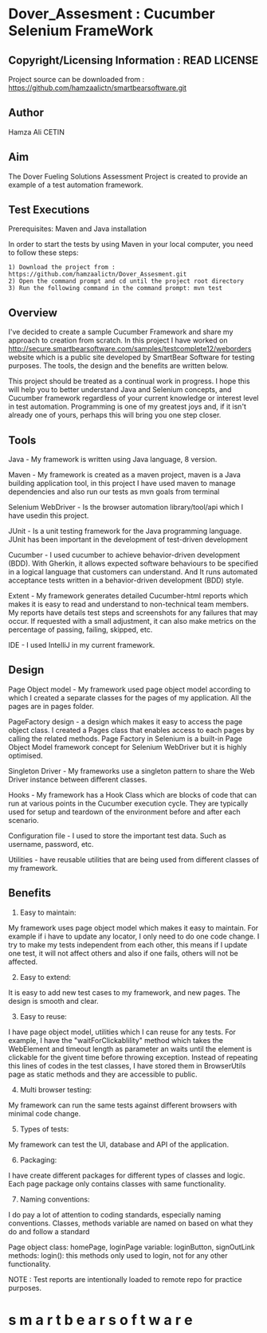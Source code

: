 Dover_Assesment  : Cucumber Selenium FrameWork
============================

Copyright/Licensing Information : READ LICENSE
---
Project source can be downloaded from : https://github.com/hamzaalictn/smartbearsoftware.git

Author
--------
Hamza Ali CETIN


Aim
--------

The Dover Fueling Solutions Assessment Project is created to provide an example of a test automation framework.



Test Executions
-------- 

Prerequisites: Maven and Java installation

In order to start the tests by using Maven in your local computer, you need to follow these steps:

	1) Download the project from : https://github.com/hamzaalictn/Dover_Assesment.git 
	2) Open the command prompt and cd until the project root directory
	3) Run the following command in the command prompt: mvn test




Overview
--------

I've decided to create a sample Cucumber Framework and share my approach to creation from scratch. In this project I have worked on http://secure.smartbearsoftware.com/samples/testcomplete12/weborders website which is a public site developed by SmartBear Software for testing purposes. The tools, the design and the benefits are written below.

This project should be treated as a continual work in progress. I hope this will help you to better understand Java and Selenium concepts, and Cucumber framework regardless of your current knowledge or interest level in test automation. Programming is one of my greatest joys and, if it isn't already one of yours, perhaps this will bring you one step closer.



Tools
-------

Java - My framework is written using Java language, 8 version.

Maven - My framework is created as a maven project, maven is a Java building application tool, in this project I have used maven to manage dependencies and also run our tests as mvn goals from terminal

Selenium WebDriver - Is the browser automation library/tool/api  which I have usedin this project.

JUnit  - Is a unit testing framework for the Java programming language. JUnit has been important in the development of test-driven development

Cucumber - I used cucumber to achieve behavior-driven development (BDD). With Gherkin, it allows expected software behaviours to be specified in a logical language that customers can understand. And It runs automated acceptance tests written in a behavior-driven development (BDD) style.


Extent - My framework generates detailed Cucumber-html reports which makes it is easy to read and understand to non-technical team members. My reports have details test steps and screenshots for any failures that may occur. If requested with a small adjustment, it can also make metrics on the percentage of passing, failing, skipped, etc.

IDE - I used IntelliJ in my current framework.




Design
-------

Page Object model - My framework used page object model according to which I created a separate classes for the pages of my application. All the pages are in pages folder.

PageFactory design - a design which makes it easy to access the page object class. I created a Pages class that enables access to each pages by calling the related methods. Page Factory in Selenium is a built-in Page Object Model framework concept for Selenium WebDriver but it is highly optimised.

Singleton Driver - My frameworks use a singleton pattern to share the Web Driver instance between different classes.

Hooks - My framework has a Hook Class which are blocks of code that can run at various points in the Cucumber execution cycle. They are typically used for setup and teardown of the environment before and after each scenario.

Configuration file - I used to store the important test data. Such as username, password, etc.

Utilities - have reusable utilities that are being used from different classes of my framework.




Benefits
-------

1) Easy to maintain:

My framework uses page object model which makes it easy to maintain. For example if i have to update any locator, I only need to do one code change.
I try to make my tests independent from each other, this means if I update one test, it will not affect others and also if one fails, others will not be affected.



2) Easy to extend:

It is easy to add new test cases to my framework, and new pages. The design is smooth and clear.

3) Easy to reuse:

I have page object model, utilities which I can reuse for any tests. For example, I have the "waitForClickablility" method which takes the WebElement and timeout length as parameter an waits until the element is clickable for the givent time before throwing exception. Instead of repeating this lines of codes in the test classes, I have stored them in BrowserUtils page as static methods and they are accessible to public.

4) Multi browser testing:

My framework can run the same tests against different browsers with minimal code change.

5) Types of tests:

My framework can test the UI, database and API of the application.

6) Packaging:

I have create different packages for different types of classes and logic. Each page package only contains classes with same functionality.

7) Naming conventions:

I do pay a lot of attention to coding standards, especially naming conventions. Classes, methods variable are named on based on what they do and follow a standard

Page object class:
homePage, loginPage
variable: loginButton, signOutLink
methods: login(): this methods only used to login, not for any other functionality.



NOTE : Test reports are intentionally loaded to remote repo for practice purposes.



#   s m a r t b e a r s o f t w a r e 
 
 